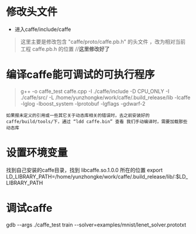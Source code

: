# 修改头文件
* 进入caffe/include/caffe
> 这里主要是修改包含 "caffe/proto/caffe.pb.h" 的头文件 ，改为相对当前工程 caffe.pb.h 的位置 //**这里修改好了**

# 编译caffe能可调试的可执行程序
>g++ -o caffe_test caffe.cpp -I ./caffe/include -D CPU_ONLY -I ./caffe/src/ -L /home/yunzhongke/work/caffe/.build_release/lib -lcaffe -lglog -lboost_system -lprotobuf -lgflags -gdwarf-2

`如果报未定义的引用或一些其它关于动态库相关的错误时，去之前安装好的caffe/build/tools/下，通过 “ldd caffe.bin” 查看 我们手动编译时，需要加载那些动态库`

# 设置环境变量
找到自己安装的caffe目录，找到 libcaffe.so.1.0.0 所在的位置
export LD_LIBRARY_PATH=/home/yunzhongke/work/caffe/.build_release/lib/:$LD_LIBRARY_PATH 

# 调试caffe
gdb --args ./caffe_test train --solver=examples/mnist/lenet_solver.prototxt



